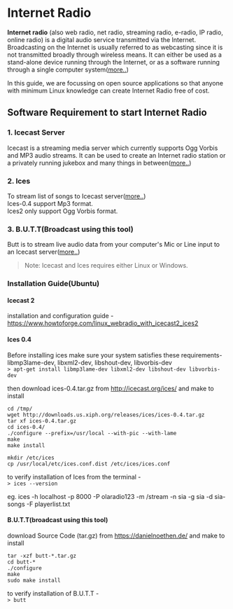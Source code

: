 # Internet Radio
**Internet radio** (also web radio, net radio, streaming radio, e-radio, IP radio, online radio) is a digital audio service transmitted via the Internet. Broadcasting on the Internet is usually referred to as webcasting since it is not transmitted broadly through wireless means. It can either be used as a stand-alone device running through the Internet, or as a software running through a single computer system([more..](https://en.wikipedia.org/wiki/Internet_radio))<br/>

In this guide, we are focussing on open source applications so that anyone with minimum Linux knowledge can create Internet Radio free of cost. 

## Software Requirement to start Internet Radio

### 1. Icecast Server
Icecast is a streaming media server which currently supports Ogg Vorbis and MP3 audio streams. It can be used to create an Internet radio station or a privately running jukebox and many things in between([more..](http://icecast.org/docs/icecast-2.4.1/introduction.html))<br/>
### 2. Ices 
To stream list of songs to Icecast server([more..](http://icecast.org/docs/icecast-2.4.1/introduction.html))<br/>
Ices-0.4 support Mp3 format.<br/>
Ices2 only support Ogg Vorbis format.<br/>
### 3. B.U.T.T(Broadcast using this tool)
Butt is to stream live audio data from your computer's Mic or Line input to an Icecast server([more..](http://icecast.org/docs/icecast-2.4.1/introduction.html))

> Note: Icecast and Ices requires either Linux or Windows.

### Installation Guide(Ubuntu)
#### Icecast 2
installation and configuration guide -<br/>
https://www.howtoforge.com/linux_webradio_with_icecast2_ices2
#### Ices 0.4
Before installing ices make sure your system satisfies these requirements-<br/>
libmp3lame-dev, libxml2-dev, libshout-dev, libvorbis-dev <br/>
```> apt-get install libmp3lame-dev libxml2-dev libshout-dev libvorbis-dev```<br/>

then download ices-0.4.tar.gz from http://icecast.org/ices/ and make to install<br/>
```
cd /tmp/
wget http://downloads.us.xiph.org/releases/ices/ices-0.4.tar.gz
tar xf ices-0.4.tar.gz
cd ices-0.4/
./configure --prefix=/usr/local --with-pic --with-lame
make
make install

mkdir /etc/ices
cp /usr/local/etc/ices.conf.dist /etc/ices/ices.conf
```
to verify installation of Ices from the terminal -<br/>
```> ices --version ```

eg. ices -h localhost -p 8000 -P olaradio123 -m /stream -n sia -g sia -d sia-songs -F playerlist.txt

#### B.U.T.T(broadcast using this tool)
download Source Code (tar.gz) from https://danielnoethen.de/ and make to install<br/>
```
tar -xzf butt-*.tar.gz
cd butt-*
./configure
make
sudo make install
```
to verify installation of B.U.T.T -<br/>
```> butt ```
